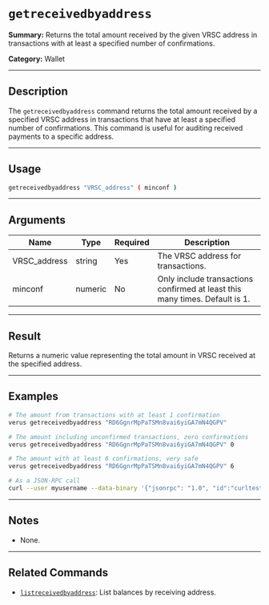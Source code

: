 # `getreceivedbyaddress`

**Summary:**
Returns the total amount received by the given VRSC address in transactions with at least a specified number of confirmations.

**Category:**
Wallet

---

## Description
The `getreceivedbyaddress` command returns the total amount received by a specified VRSC address in transactions that have at least a specified number of confirmations. This command is useful for auditing received payments to a specific address.

---

## Usage
```bash
getreceivedbyaddress "VRSC_address" ( minconf )
```

---

## Arguments
| Name          | Type    | Required | Description                                                                 |
|---------------|---------|----------|-----------------------------------------------------------------------------|
| VRSC_address  | string  | Yes      | The VRSC address for transactions.                                          |
| minconf       | numeric | No       | Only include transactions confirmed at least this many times. Default is 1. |

---

## Result
Returns a numeric value representing the total amount in VRSC received at the specified address.

---

## Examples
```bash
# The amount from transactions with at least 1 confirmation
verus getreceivedbyaddress "RD6GgnrMpPaTSMn8vai6yiGA7mN4QGPV"

# The amount including unconfirmed transactions, zero confirmations
verus getreceivedbyaddress "RD6GgnrMpPaTSMn8vai6yiGA7mN4QGPV" 0

# The amount with at least 6 confirmations, very safe
verus getreceivedbyaddress "RD6GgnrMpPaTSMn8vai6yiGA7mN4QGPV" 6

# As a JSON-RPC call
curl --user myusername --data-binary '{"jsonrpc": "1.0", "id":"curltest", "method": "getreceivedbyaddress", "params": ["RD6GgnrMpPaTSMn8vai6yiGA7mN4QGPV", 6] }' -H 'content-type: text/plain;' http://127.0.0.1:27486/
```

---

## Notes
- None.

---

## Related Commands
- [`listreceivedbyaddress`](./listreceivedbyaddress.md): List balances by receiving address. 